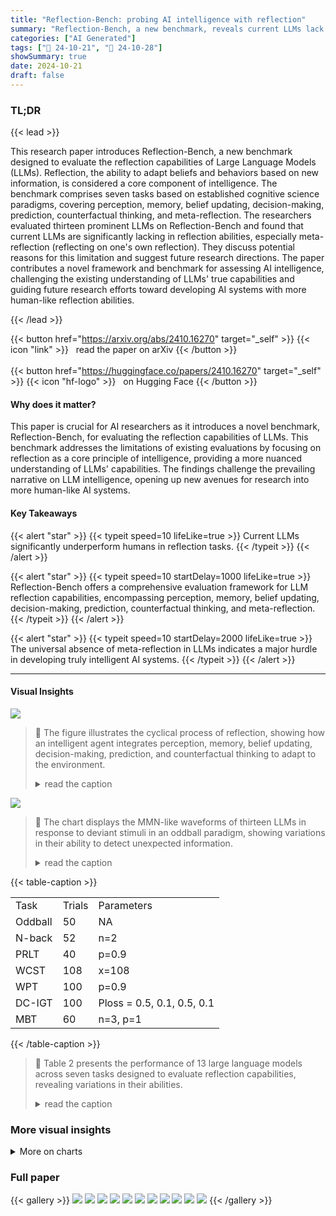```yaml
---
title: "Reflection-Bench: probing AI intelligence with reflection"
summary: "Reflection-Bench, a new benchmark, reveals current LLMs lack true reflection abilities, highlighting a critical gap in achieving human-level AI."
categories: ["AI Generated"]
tags: ["🔖 24-10-21", "🤗 24-10-28"]
showSummary: true
date: 2024-10-21
draft: false
---
```


### TL;DR


{{< lead >}}

This research paper introduces Reflection-Bench, a new benchmark designed to evaluate the reflection capabilities of Large Language Models (LLMs). Reflection, the ability to adapt beliefs and behaviors based on new information, is considered a core component of intelligence.  The benchmark comprises seven tasks based on established cognitive science paradigms, covering perception, memory, belief updating, decision-making, prediction, counterfactual thinking, and meta-reflection.  The researchers evaluated thirteen prominent LLMs on Reflection-Bench and found that current LLMs are significantly lacking in reflection abilities, especially meta-reflection (reflecting on one's own reflection).  They discuss potential reasons for this limitation and suggest future research directions. The paper contributes a novel framework and benchmark for assessing AI intelligence, challenging the existing understanding of LLMs' true capabilities and guiding future research efforts toward developing AI systems with more human-like reflection abilities.

{{< /lead >}}


{{< button href="https://arxiv.org/abs/2410.16270" target="_self" >}}
{{< icon "link" >}} &nbsp; read the paper on arXiv
{{< /button >}}
<br><br>
{{< button href="https://huggingface.co/papers/2410.16270" target="_self" >}}
{{< icon "hf-logo" >}} &nbsp; on Hugging Face
{{< /button >}}

#### Why does it matter?
This paper is crucial for AI researchers as it introduces a novel benchmark, Reflection-Bench, for evaluating the reflection capabilities of LLMs. This benchmark addresses the limitations of existing evaluations by focusing on reflection as a core principle of intelligence, providing a more nuanced understanding of LLMs' capabilities.  The findings challenge the prevailing narrative on LLM intelligence, opening up new avenues for research into more human-like AI systems.
#### Key Takeaways

{{< alert "star" >}}
{{< typeit speed=10 lifeLike=true >}} Current LLMs significantly underperform humans in reflection tasks. {{< /typeit >}}
{{< /alert >}}

{{< alert "star" >}}
{{< typeit speed=10 startDelay=1000 lifeLike=true >}} Reflection-Bench offers a comprehensive evaluation framework for LLM reflection capabilities, encompassing perception, memory, belief updating, decision-making, prediction, counterfactual thinking, and meta-reflection. {{< /typeit >}}
{{< /alert >}}

{{< alert "star" >}}
{{< typeit speed=10 startDelay=2000 lifeLike=true >}} The universal absence of meta-reflection in LLMs indicates a major hurdle in developing truly intelligent AI systems. {{< /typeit >}}
{{< /alert >}}

------
#### Visual Insights



![](figures/figures_1_0.png)

> 🔼 The figure illustrates the cyclical process of reflection, showing how an intelligent agent integrates perception, memory, belief updating, decision-making, prediction, and counterfactual thinking to adapt to the environment.
> <details>
> <summary>read the caption</summary>
> Figure 1: Reflection, a fundamental process of intelligence, integrates various cognitive components. To achieve desired outcomes, an intelligent agent must predict the external world states and behavioral consequences based on prior beliefs. Post-action, discrepancies between prediction and observation are perceived, prompting an update of prior belief. This update involves recalling the previous decision process and engaging in counterfactual thinking about un-chosen alternatives.
> </details>





![](charts/charts_6_0.png)

> 🔼 The chart displays the MMN-like waveforms of thirteen LLMs in response to deviant stimuli in an oddball paradigm, showing variations in their ability to detect unexpected information.
> <details>
> <summary>read the caption</summary>
> Figure 3: MMN-like waveforms demonstrating the response of LLMs to deviant stimuli in an oddball paradigm. A deeper curve means a higher response.
> </details>





{{< table-caption >}}
<br><table id='8' style='font-size:16px'><tr><td>Task</td><td>Trials</td><td>Parameters</td></tr><tr><td>Oddball</td><td>50</td><td>NA</td></tr><tr><td>N-back</td><td>52</td><td>n=2</td></tr><tr><td>PRLT</td><td>40</td><td>p=0.9</td></tr><tr><td>WCST</td><td>108</td><td>x=108</td></tr><tr><td>WPT</td><td>100</td><td>p=0.9</td></tr><tr><td>DC-IGT</td><td>100</td><td>Ploss = 0.5, 0.1, 0.5, 0.1</td></tr><tr><td>MBT</td><td>60</td><td>n=3, p=1</td></tr></table>{{< /table-caption >}}

> 🔼 Table 2 presents the performance of 13 large language models across seven tasks designed to evaluate reflection capabilities, revealing variations in their abilities.
> <details>
> <summary>read the caption</summary>
> Table 2: Performances of 13 models on Reflection-Bench.
> </details>



### More visual insights



<details>
<summary>More on charts
</summary>


![](charts/charts_6_1.png "🔼 Figure 4: Probabilistic reversal learning task. The black dashed line represents the true reward possibility of the bandit's left arm over trials, and other solid lines represent the average ratio of the left arm chosen.")

> 🔼 The chart displays the learning curves of various LLMs in a probabilistic reversal learning task, showing how their choices of a specific option change over trials and adapt to a reversed reward probability.
> <details>
> <summary>read the caption</summary>
> Figure 4: Probabilistic reversal learning task. The black dashed line represents the true reward possibility of the bandit's left arm over trials, and other solid lines represent the average ratio of the left arm chosen.
> </details>


![](charts/charts_7_0.png "🔼 Figure 5: Wisconsin card sorting test. Accuracy by 6 rule groups over 108 trials.")

> 🔼 The chart visualizes the accuracy of 13 different LLMs across six rule groups within the Wisconsin Card Sorting Test, revealing performance variations among the models.
> <details>
> <summary>read the caption</summary>
> Figure 5: Wisconsin card sorting test. Accuracy by 6 rule groups over 108 trials.
> </details>


![](charts/charts_7_1.png "🔼 Figure 6: Weather prediction task. True and models' estimated transition matrices of the highest (o1-preview) and lowest scoring models (Qwen-2.5-32B).")

> 🔼 The chart compares the true weather transition probabilities with those estimated by the top-performing and worst-performing LLMs in a weather prediction task, showcasing the difference in their ability to learn and predict probabilistic relationships.
> <details>
> <summary>read the caption</summary>
> Figure 6: Weather prediction task. True and models' estimated transition matrices of the highest (o1-preview) and lowest scoring models (Qwen-2.5-32B).
> </details>


![](charts/charts_8_0.png "🔼 Figure 7: Rewards of models in the meta-bandit task over 60 trials and 20 reversals.")

> 🔼 The chart visualizes the performance of 13 different LLMs on a meta-bandit task, showing their choices over 60 trials with 20 reward reversals.
> <details>
> <summary>read the caption</summary>
> Figure 7: Rewards of models in the meta-bandit task over 60 trials and 20 reversals.
> </details>


</details>



### Full paper

{{< gallery >}}
<img src="paper_images/1.png" class="grid-w50 md:grid-w33 xl:grid-w25" />
<img src="paper_images/2.png" class="grid-w50 md:grid-w33 xl:grid-w25" />
<img src="paper_images/3.png" class="grid-w50 md:grid-w33 xl:grid-w25" />
<img src="paper_images/4.png" class="grid-w50 md:grid-w33 xl:grid-w25" />
<img src="paper_images/5.png" class="grid-w50 md:grid-w33 xl:grid-w25" />
<img src="paper_images/6.png" class="grid-w50 md:grid-w33 xl:grid-w25" />
<img src="paper_images/7.png" class="grid-w50 md:grid-w33 xl:grid-w25" />
<img src="paper_images/8.png" class="grid-w50 md:grid-w33 xl:grid-w25" />
<img src="paper_images/9.png" class="grid-w50 md:grid-w33 xl:grid-w25" />
<img src="paper_images/10.png" class="grid-w50 md:grid-w33 xl:grid-w25" />
<img src="paper_images/11.png" class="grid-w50 md:grid-w33 xl:grid-w25" />
{{< /gallery >}}